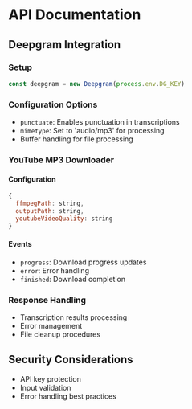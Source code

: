 # API Documentation

## Deepgram Integration

### Setup
```javascript
const deepgram = new Deepgram(process.env.DG_KEY)
```

### Configuration Options
- `punctuate`: Enables punctuation in transcriptions
- `mimetype`: Set to 'audio/mp3' for processing
- Buffer handling for file processing

### YouTube MP3 Downloader

#### Configuration
```javascript
{
  ffmpegPath: string,
  outputPath: string,
  youtubeVideoQuality: string
}
```

#### Events
- `progress`: Download progress updates
- `error`: Error handling
- `finished`: Download completion

### Response Handling
- Transcription results processing
- Error management
- File cleanup procedures

## Security Considerations
- API key protection
- Input validation
- Error handling best practices